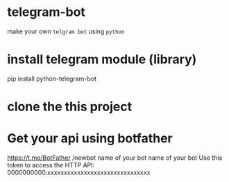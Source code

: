 # telegram-bot
make your own `telgram bot` using `python`

# install telegram module (library)

  pip install python-telegram-bot

# clone the this project


# Get your api using botfather

  https://t.me/BotFather
  /newbot
  name of your bot
  name of your bot
  Use this token to access the HTTP API:
  0000000000:xxxxxxxxxxxxxxxxxxxxxxxxxxxxxxx
  
  

